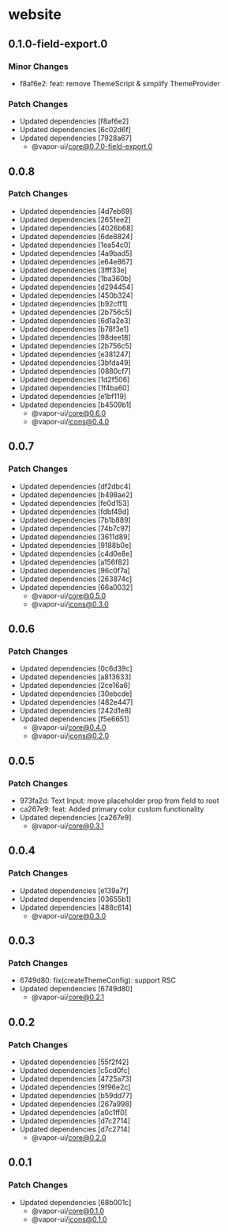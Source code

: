 # website

## 0.1.0-field-export.0

### Minor Changes

- f8af6e2: feat: remove ThemeScript & simplify ThemeProvider

### Patch Changes

- Updated dependencies [f8af6e2]
- Updated dependencies [6c02d6f]
- Updated dependencies [7928a67]
    - @vapor-ui/core@0.7.0-field-export.0

## 0.0.8

### Patch Changes

- Updated dependencies [4d7eb69]
- Updated dependencies [2651ee2]
- Updated dependencies [4026b68]
- Updated dependencies [6de8824]
- Updated dependencies [1ea54c0]
- Updated dependencies [4a9bad5]
- Updated dependencies [e64e867]
- Updated dependencies [3fff33e]
- Updated dependencies [1ba360b]
- Updated dependencies [d294454]
- Updated dependencies [450b324]
- Updated dependencies [b92cff1]
- Updated dependencies [2b756c5]
- Updated dependencies [6d1a2e3]
- Updated dependencies [b78f3e1]
- Updated dependencies [98dee18]
- Updated dependencies [2b756c5]
- Updated dependencies [e381247]
- Updated dependencies [3bfda49]
- Updated dependencies [0880cf7]
- Updated dependencies [1d2f506]
- Updated dependencies [1f4ba60]
- Updated dependencies [e1bf119]
- Updated dependencies [b4509b1]
    - @vapor-ui/core@0.6.0
    - @vapor-ui/icons@0.4.0

## 0.0.7

### Patch Changes

- Updated dependencies [df2dbc4]
- Updated dependencies [b498ae2]
- Updated dependencies [fe0d153]
- Updated dependencies [fdbf49d]
- Updated dependencies [7b1b889]
- Updated dependencies [74b7c97]
- Updated dependencies [3611d89]
- Updated dependencies [9188b0e]
- Updated dependencies [c4d0e8e]
- Updated dependencies [a156f82]
- Updated dependencies [96c0f7a]
- Updated dependencies [263874c]
- Updated dependencies [66a0032]
    - @vapor-ui/core@0.5.0
    - @vapor-ui/icons@0.3.0

## 0.0.6

### Patch Changes

- Updated dependencies [0c6d39c]
- Updated dependencies [a813633]
- Updated dependencies [2ce16a6]
- Updated dependencies [30ebcde]
- Updated dependencies [482e447]
- Updated dependencies [242d1e8]
- Updated dependencies [f5e6651]
    - @vapor-ui/core@0.4.0
    - @vapor-ui/icons@0.2.0

## 0.0.5

### Patch Changes

- 973fa2d: Text Input: move placeholder prop from field to root
- ca267e9: feat: Added primary color custom functionality
- Updated dependencies [ca267e9]
    - @vapor-ui/core@0.3.1

## 0.0.4

### Patch Changes

- Updated dependencies [e139a7f]
- Updated dependencies [03655b1]
- Updated dependencies [488c614]
    - @vapor-ui/core@0.3.0

## 0.0.3

### Patch Changes

- 6749d80: fix(createThemeConfig): support RSC
- Updated dependencies [6749d80]
    - @vapor-ui/core@0.2.1

## 0.0.2

### Patch Changes

- Updated dependencies [55f2f42]
- Updated dependencies [c5cd0fc]
- Updated dependencies [4725a73]
- Updated dependencies [9f96e2c]
- Updated dependencies [b59dd77]
- Updated dependencies [267a998]
- Updated dependencies [a0c1ff0]
- Updated dependencies [d7c2714]
- Updated dependencies [d7c2714]
    - @vapor-ui/core@0.2.0

## 0.0.1

### Patch Changes

- Updated dependencies [68b001c]
    - @vapor-ui/core@0.1.0
    - @vapor-ui/icons@0.1.0
